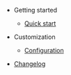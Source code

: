 * Getting started

  * [Quick start](chap1/test1.md)

* Customization

  * [Configuration](test2.md)


* [Changelog](test.md)
